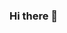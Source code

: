 ### Hi there 👋

<!--
**atultw/atultw** is a ✨ _special_ ✨ repository because its `README.md` (this file) appears on your GitHub profile.

[![Atulya's GitHub stats](https://github-readme-stats.vercel.app/api?username=atultw)](https://github.com/anuraghazra/github-readme-stats)

Here are some ideas to get you started:

- 🔭 I’m currently working on ...
- 🌱 I’m currently learning ...
- 👯 I’m looking to collaborate on ...
- 🤔 I’m looking for help with ...
- 💬 Ask me about ...
- 📫 How to reach me: ...
- 😄 Pronouns: ...
- ⚡ Fun fact: ...
-->
